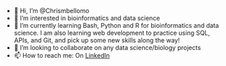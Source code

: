 - 👋 Hi, I’m @Chrismbellomo
- 👀 I’m interested in bioinformatics and data science
- 🌱 I’m currently learning Bash, Python and R for bioinformatics and data science. I am also learning web development to practice using SQL, APIs, and Git, and pick up some new skills along the way!
- 💞️ I’m looking to collaborate on any data science/biology projects
- 📫 How to reach me: On [LinkedIn](https://www.linkedin.com/in/christopher-bellomo-0443b0137/)

<!---
Chrismbellomo/Chrismbellomo is a ✨ special ✨ repository because its `README.md` (this file) appears on your GitHub profile.
You can click the Preview link to take a look at your changes.
--->

